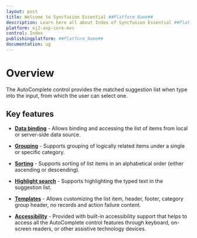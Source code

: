 ```yaml
---
layout: post
title: Welcome to Syncfusion Essential ##Platform_Name##
description: Learn here all about Index of Syncfusion Essential ##Platform_Name## widgets based on HTML5 and jQuery.
platform: ej2-asp-core-mvc
control: Index
publishingplatform: ##Platform_Name##
documentation: ug
---
```



# Overview

The AutoComplete control provides the matched suggestion list when type into the input, from which the user can select one.

## Key features

* **[Data binding](./data-binding/)** - Allows binding and accessing the list of items from local or server-side data source.

* **[Grouping](./grouping/)** - Supports grouping of logically related items under a single or specific category.

* **[Sorting](https://help.syncfusion.com/cr/cref_files/aspnetmvc-js2/Syncfusion.EJ2~Syncfusion.EJ2.DropDowns.AutoComplete~SortOrder.html)** - Supports sorting of list
items in an alphabetical order (either ascending or descending).

* **[Highlight search](./how-to/custom-search/)** - Supports highlighting the typed
text in the suggestion list.

* **[Templates](./templates/)** - Allows customizing the list item, header, footer,
category group header, no records and action failure
content.

* **[Accessibility](./accessibility/)** - Provided with built-in accessibility
support that helps to access all the AutoComplete control features through keyboard, on-screen readers, or other assistive technology devices.